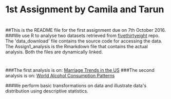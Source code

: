 # 1st Assignment by Camila and Tarun
#
##This is the README file for the first assignment due on 7th October 2016.
###We use R to analyse two datasets retrieved from [fivethirtyeight](https://github.com/fivethirtyeight/data) repo. The 'data_download' file contains the source code for accessing the data. The Assign1_analysis is the Rmarkdown file that contains the actual analysis. Both the files are dynamically linked. 
#
###The first analysis is on: [Marriage Trends in the US](https://github.com/fivethirtyeight/data/tree/master/marriage)
###The second analysis is on: [World Alcohol Consumption Patterns](https://github.com/fivethirtyeight/data/tree/master/alcohol-consumption)

###We perform basic transformations on data and illustrate data's distribution using descriptive statistics.
